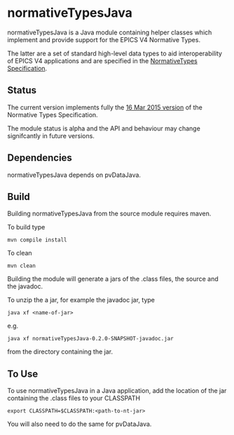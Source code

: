 normativeTypesJava
==================

normativeTypesJava is a Java module containing helper classes which implement
and provide support for the EPICS V4 Normative Types.

The latter are a set of standard high-level data types to aid interoperability
of EPICS V4 applications and are specified in the
[NormativeTypes Specification](http://epics-pvdata.sourceforge.net/alpha/normativeTypes/normativeTypes.html).


Status
------

The current version implements fully the
[16 Mar 2015 version](http://epics-pvdata.sourceforge.net/alpha/normativeTypes/normativeTypes_20150316.html)
 of the Normative Types Specification.

The module status is alpha and the API and behaviour may change signifcantly
in future versions.


Dependencies
------------

normativeTypesJava depends on pvDataJava.


Build
-----

Building normativeTypesJava from the source module requires maven.

To build type

    mvn compile install

To clean

    mvn clean

Building the module will generate a jars of the .class files, the source
and the javadoc.

To unzip the a jar, for example the javadoc jar, type

    java xf <name-of-jar>
e.g.

    java xf normativeTypesJava-0.2.0-SNAPSHOT-javadoc.jar

from the directory containing the jar.


To Use
------

To use normativeTypesJava in a Java application, add the location of the jar
containing the .class files to your CLASSPATH

    export CLASSPATH=$CLASSPATH:<path-to-nt-jar>


You will also need to do the same for pvDataJava.

